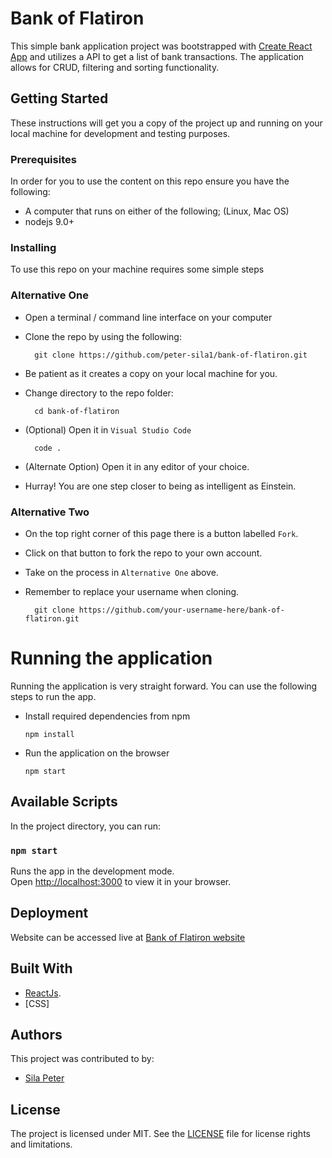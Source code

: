 # Bank of Flatiron

This simple bank application project was bootstrapped with [Create React App](https://github.com/facebook/create-react-app) and utilizes a API to get a list of bank transactions. The application allows for CRUD, filtering and sorting functionality.

## Getting Started

These instructions will get you a copy of the project up and running on your local machine for development and testing purposes. 

### Prerequisites

In order for you to use the content on this repo ensure you have the following:

- A computer that runs on either of the following; (Linux, Mac OS)
- nodejs 9.0+

### Installing

To use this repo on your machine requires some simple steps

### Alternative One

- Open a terminal / command line interface on your computer
- Clone the repo by using the following:

        git clone https://github.com/peter-sila1/bank-of-flatiron.git

- Be patient as it creates a copy on your local machine for you.
- Change directory to the repo folder:

        cd bank-of-flatiron

- (Optional) Open it in ``Visual Studio Code``

        code .

- (Alternate Option) Open it in any editor of your choice.
- Hurray! You are one step closer to being as intelligent as Einstein.

### Alternative Two

- On the top right corner of this page there is a button labelled ``Fork``.
- Click on that button to fork the repo to your own account.
- Take on the process in ``Alternative One`` above.
- Remember to replace your username when cloning.

        git clone https://github.com/your-username-here/bank-of-flatiron.git


# Running the application

Running the application is very straight forward. You can use the following steps to run the app.

- Install required dependencies from npm

      npm install
- Run the application on the browser

      npm start

## Available Scripts

In the project directory, you can run:

### `npm start`

Runs the app in the development mode.\
Open [http://localhost:3000](http://localhost:3000) to view it in your browser.

## Deployment

Website can be accessed live at [Bank of Flatiron website](https://bank-of-flatiron-eil3kvzdi-peter-sila.vercel.app/)

## Built With

* [ReactJs](https://reactjs.org/).
* [CSS]

## Authors

This project was contributed to by:
- [Sila Peter](git@github.com:peter-sila1/bank-of-flatiron.git)

## License
The project is licensed under MIT. See the [LICENSE](LICENSE.txt) file for license rights and limitations.

